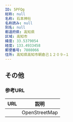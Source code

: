 ```yaml
---
ID: 5PFQg
総称: null
名称: 石本神社
名称読み: null
別名: null
都道府県: 高知県
区域: 高知市
緯度: 33.5379054
経度: 133.4933458
郵便番号: 7808066
住所: 高知県高知市朝倉己１２０９−１
---
```


## その他

### 参考URL

| URL | 説明          |
| --- | ------------- |
|     | OpenStreetMap |
